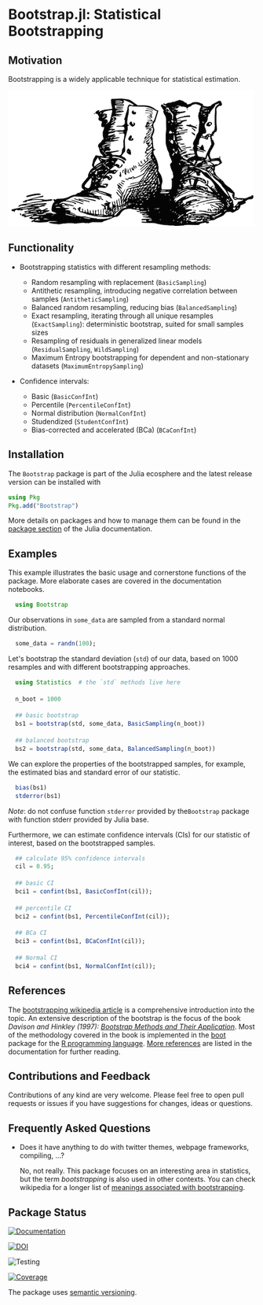 # Bootstrap.jl: Statistical Bootstrapping


## Motivation

Bootstrapping is a widely applicable technique for statistical estimation.

![img](docs/src/assets/logo.png)


## Functionality

- Bootstrapping statistics with different resampling methods:
  - Random resampling with replacement (`BasicSampling`)
  - Antithetic resampling, introducing negative correlation between samples (`AntitheticSampling`)
  - Balanced random resampling, reducing bias (`BalancedSampling`)
  - Exact resampling, iterating through all unique resamples (`ExactSampling`):
    deterministic bootstrap, suited for small samples sizes
  - Resampling of residuals in generalized linear models (`ResidualSampling`, `WildSampling`)
  - Maximum Entropy bootstrapping for dependent and non-stationary datasets (`MaximumEntropySampling`)

- Confidence intervals:
  - Basic (`BasicConfInt`)
  - Percentile (`PercentileConfInt`)
  - Normal distribution (`NormalConfInt`)
  - Studendized (`StudentConfInt`)
  - Bias-corrected and accelerated (BCa) (`BCaConfInt`)


## Installation

The `Bootstrap` package is part of the Julia ecosphere and the latest release
version can be installed with

```julia
using Pkg
Pkg.add("Bootstrap")
```

More details on packages and how to manage them can be found in the [package
section](https://docs.julialang.org/en/v1/stdlib/Pkg/) of the Julia
documentation.


## Examples

This example illustrates the basic usage and cornerstone functions of the package.
More elaborate cases are covered in the documentation notebooks.

```julia
  using Bootstrap
```

Our observations in `some_data` are sampled from a standard normal distribution.

```julia
  some_data = randn(100);
```

Let's bootstrap the standard deviation (`std`) of our data, based on 1000
resamples and with different bootstrapping approaches.

```julia
  using Statistics  # the `std` methods live here
  
  n_boot = 1000

  ## basic bootstrap
  bs1 = bootstrap(std, some_data, BasicSampling(n_boot))

  ## balanced bootstrap
  bs2 = bootstrap(std, some_data, BalancedSampling(n_boot))
```

We can explore the properties of the bootstrapped samples, for example, the
estimated bias and standard error of our statistic.

```julia
  bias(bs1)
  stderror(bs1)
```

*Note*: do not confuse function ```stderror``` provided by the`Bootstrap` package with function stderr provided by Julia base.

Furthermore, we can estimate confidence intervals (CIs) for our statistic of
interest, based on the bootstrapped samples.

```julia
  ## calculate 95% confidence intervals
  cil = 0.95;

  ## basic CI
  bci1 = confint(bs1, BasicConfInt(cil));

  ## percentile CI
  bci2 = confint(bs1, PercentileConfInt(cil));

  ## BCa CI
  bci3 = confint(bs1, BCaConfInt(cil));

  ## Normal CI
  bci4 = confint(bs1, NormalConfInt(cil));
```


## References

The [bootstrapping wikipedia article](https://en.wikipedia.org/wiki/Bootstrapping_(statistics))
is a comprehensive introduction into the topic.  An extensive description of the
bootstrap is the focus of the book *Davison and Hinkley (1997):
[Bootstrap Methods and Their Application](http://statwww.epfl.ch/davison/BMA/)*.
Most of the methodology covered in the book is implemented in the
[boot](https://cran.r-project.org/web/packages/boot/index.html) package for the
[R programming language](https://www.r-project.org/). [More references](docs/src/references.md)
are listed in the documentation for further reading.


## Contributions and Feedback

Contributions of any kind are very welcome. Please feel free to open pull
requests or issues if you have suggestions for changes, ideas or questions.


## Frequently Asked Questions

- Does it have anything to do with twitter themes, webpage frameworks,
  compiling, ...?

  No, not really. This package focuses on an interesting area in statistics, but
  the term _bootstrapping_ is also used in other contexts. You can check
  wikipedia for a longer list of
  [meanings associated with bootstrapping](https://en.wikipedia.org/wiki/Bootstrapping_(disambiguation)).


## Package Status

[![Documentation](https://img.shields.io/badge/docs-stable-blue.svg)](https://juliangehring.github.io/Bootstrap.jl/stable)

[![DOI](https://zenodo.org/badge/DOI/10.5281/zenodo.596080.svg)](https://doi.org/10.5281/zenodo.596080)

![Testing](https://github.com/juliangehring/Bootstrap.jl/workflows/Testing/badge.svg)

[![Coverage](https://codecov.io/gh/juliangehring/Bootstrap.jl/branch/master/graph/badge.svg)](https://codecov.io/gh/juliangehring/Bootstrap.jl)

The package uses [semantic versioning](https://semver.org/).
